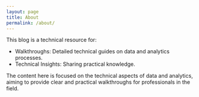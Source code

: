 ```yaml
---
layout: page
title: About
permalink: /about/
---
```


This blog is a technical resource for:

* Walkthroughs: Detailed technical guides on data and analytics processes.
* Technical Insights: Sharing practical knowledge.

The content here is focused on the technical aspects of data and analytics, aiming to provide clear and practical walkthroughs for professionals in the field.